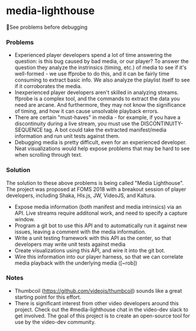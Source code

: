 # media-lighthouse
🗼See problems before debugging


### Problems
* Experienced player developers spend a lot of time answering the question: is this bug caused by bad media, or our player? To answer the question they analyze the instrinsics (timing, etc.) of media to see if it's well-formed - we use ffprobe to do this, and it can be fairly time consuming to extract basic info. We also analyze the playlist itself to see if it corroborates the media. 
* Inexperienced player developers aren't skilled in analyzing streams. ffprobe is a complex tool, and the commands to extract the data you need are arcane. And furthermore, they may not know the significance of timing, and how it can cause unsolvable playback errors.
* There are certain "must-haves" in media - for example, if you have a discontinuity during a live stream, you must use the DISCONTINUITY-SEQUENCE tag. A bot could take the extracted manifest/media information and run unit tests against them.
* Debugging media is pretty difficult, even for an experienced developer. Neat visualizations would help expose problems that may be hard to see when scrolling through text.

### Solution

The solution to these above problems is being called "Media Lighthouse". The project was proposed at FOMS 2018 with a breakout session of player developers, including Shaka, Hls.js, JW, VideoJS, and Kaltura.

* Expose media information (both manifest and media intrinsics) via an API. Live streams require additonal work, and need to specify a capture window.
* Program a git bot to use this API and to automatically run it against new issues, leaving a comment with the media information.
* Write a unit testing framework with this API as the center, so that developers may write unit tests against media
* Create visualizations using this API, and wire it into the git bot.
* Wire this information into our player harness, so that we can correlate media playback with the underlying media ([~rob])


### Notes
* Thumbcoil (https://github.com/videojs/thumbcoil) sounds like a great starting point for this effort.
* There is significant interest from other video developers around this project. Check out the #media-lighthouse chat in the video-dev slack to get involved. The goal of this project is to create an open-source tool for use by the video-dev community.
